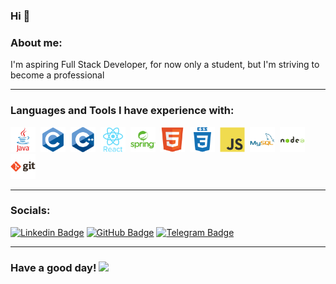 ### Hi 👋 

### About me: 

I'm aspiring Full Stack Developer, for now only a student, but I'm striving to become a professional 

--- 
### Languages and Tools I have experience with:
<div>
  <img src="https://github.com/devicons/devicon/blob/master/icons/java/java-original-wordmark.svg" title="Java" alt="Java" width="40" height="40"/>&nbsp;
  <img src="https://github.com/devicons/devicon/blob/master/icons/c/c-original.svg" title="C" alt="C" width="40" height="40"/>&nbsp;
  <img src="https://github.com/devicons/devicon/blob/master/icons/cplusplus/cplusplus-original.svg" title="C++" alt="C++" width="40" height="40"/>&nbsp;
  <img src="https://github.com/devicons/devicon/blob/master/icons/react/react-original-wordmark.svg" title="React" alt="React" width="40" height="40"/>&nbsp;
  <img src="https://github.com/devicons/devicon/blob/master/icons/spring/spring-original-wordmark.svg" title="Spring" alt="Spring" width="40" height="40"/>&nbsp;
  <img src="https://github.com/devicons/devicon/blob/master/icons/html5/html5-original.svg" title="HTML5" alt="HTML" width="40" height="40"/>&nbsp;
  <img src="https://github.com/devicons/devicon/blob/master/icons/css3/css3-plain-wordmark.svg"  title="CSS3" alt="CSS" width="40" height="40"/>&nbsp;
  <img src="https://github.com/devicons/devicon/blob/master/icons/javascript/javascript-original.svg" title="JavaScript" alt="JavaScript" width="40" height="40"/>&nbsp;
  <img src="https://github.com/devicons/devicon/blob/master/icons/mysql/mysql-original-wordmark.svg" title="MySQL"  alt="MySQL" width="40" height="40"/>&nbsp;
  <img src="https://github.com/devicons/devicon/blob/master/icons/nodejs/nodejs-original-wordmark.svg" title="NodeJS" alt="NodeJS" width="40" height="40"/>&nbsp;
  <img src="https://github.com/devicons/devicon/blob/master/icons/git/git-original-wordmark.svg" title="Git" **alt="Git" width="40" height="40"/>
</div>

---
### Socials:
[![Linkedin Badge](https://img.shields.io/badge/-Linkedin-blue?style=for-the-badge&logo=Linkedin&logoColor=white)](https://www.linkedin.com/in/amaliaromanenko/)
[![GitHub Badge](https://img.shields.io/badge/-GitHub-black?style=for-the-badge&logo=GitHub&logoColor=white)](https://github.com/morusmundus)
[![Telegram Badge](https://img.shields.io/badge/-Telegram-blue?style=for-the-badge&logo=Telegram&logoColor=white)]()

---
### Have a good day! <img src="https://media2.giphy.com/media/KDCuH0xJ4BOzeL7WrC/giphy.gif?cid=ecf05e47wgiyyoyfk1ze4m5u40h0azuybolhulwowvpnls5h&rid=giphy.gif&ct=s" width="50">
